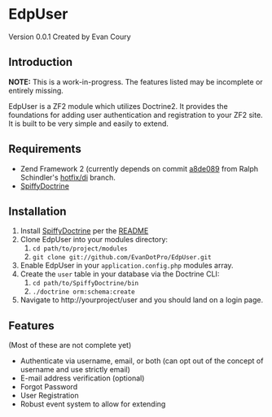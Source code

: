 EdpUser
=======
Version 0.0.1 Created by Evan Coury

Introduction
------------

**NOTE:** This is a work-in-progress. The features listed may be incomplete or
entirely missing.

EdpUser is a ZF2 module which utilizes Doctrine2. It provides the foundations
for adding user authentication and registration to your ZF2 site. It is built to
be very simple and easily to extend.

Requirements
------------
* Zend Framework 2 (currently depends on commit [a8de089](https://github.com/ralphschindler/zf2/commit/a8de0890e216e9826be3414a818c333e2f307028) from Ralph Schindler's [hotfix/di](https://github.com/ralphschindler/zf2/tree/hotfix/di) branch.
* [SpiffyDoctrine](https://github.com/SpiffyJr/SpiffyDoctrine)

Installation
------------
1. Install [SpiffyDoctrine](https://github.com/SpiffyJr/SpiffyDoctrine) per the [README](https://github.com/SpiffyJr/SpiffyDoctrine/blob/master/README.md)
2. Clone EdpUser into your modules directory:
    1. `cd path/to/project/modules`
    2. `git clone git://github.com/EvanDotPro/EdpUser.git`
3. Enable EdpUser in your `application.config.php` modules array.
4. Create the `user` table in your database via the Doctrine CLI:
    1. `cd path/to/SpiffyDoctrine/bin`
    2. `./doctrine orm:schema:create`
5. Navigate to http://yourproject/user and you should land on a login page.


Features
--------
(Most of these are not complete yet)

* Authenticate via username, email, or both (can opt out of the concept of
  username and use strictly email)
* E-mail address verification (optional)
* Forgot Password
* User Registration
* Robust event system to allow for extending

